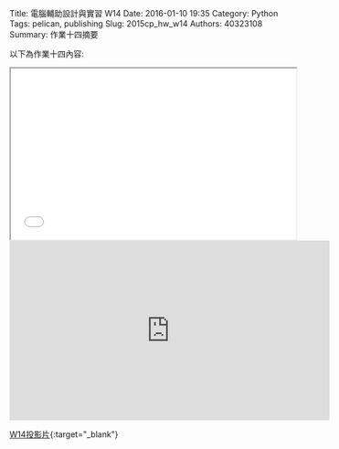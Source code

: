 Title: 電腦輔助設計與實習  W14
Date: 2016-01-10 19:35
Category: Python
Tags: pelican, publishing
Slug: 2015cp_hw_w14
Authors: 40323108
Summary: 作業十四摘要

以下為作業十四內容:

<iframe src="40323108_cp_w14.html" width="500" height="300"></iframe>
<iframe width="560" height="315" src="https://www.youtube.com/embed/YNHoKSIvatQ" frameborder="0" allowfullscreen></iframe>



[W14投影片](40323108_cp_w14.html){:target="_blank"}




